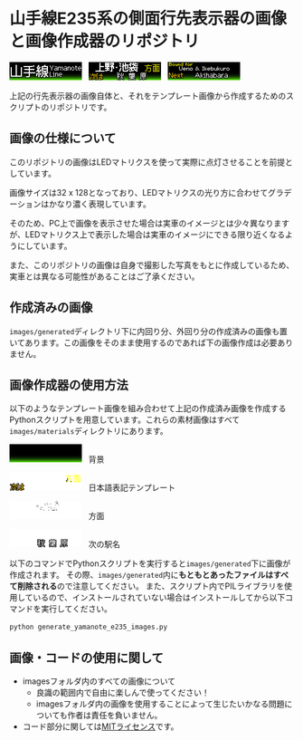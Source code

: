 # 山手線E235系の側面行先表示器の画像と画像作成器のリポジトリ
![yamanote_line](images/generated//uchimawari/003.png)
&nbsp;
![uchi_next_akihabara_ja](images/generated//uchimawari/004.png)
&nbsp;
![uchi_next_akihabara_en](images/generated//uchimawari/005.png)

上記の行先表示器の画像自体と、それをテンプレート画像から作成するためのスクリプトのリポジトリです。


## 画像の仕様について
このリポジトリの画像はLEDマトリクスを使って実際に点灯させることを前提としています。

画像サイズは32 x 128となっており、LEDマトリクスの光り方に合わせてグラデーションはかなり濃く表現しています。

そのため、PC上で画像を表示させた場合は実車のイメージとは少々異なりますが、LEDマトリクス上で表示した場合は実車のイメージにできる限り近くなるようにしています。

また、このリポジトリの画像は自身で撮影した写真をもとに作成しているため、実車とは異なる可能性があることはご了承ください。


## 作成済みの画像
`images/generated`ディレクトリ下に内回り分、外回り分の作成済みの画像も置いてあります。この画像をそのまま使用するのであれば下の画像作成は必要ありません。


## 画像作成器の使用方法
以下のようなテンプレート画像を組み合わせて上記の作成済み画像を作成するPythonスクリプトを用意しています。これらの素材画像はすべて`images/materials`ディレクトリにあります。

![background](images/materials/background.png)
&nbsp; 背景

![base_text_ja](images/materials/base_text_ja.png)
&nbsp; 日本語表記テンプレート

![uchimawari_01_ueno_ikebukuro](images/materials/uchi_01_ueno_ikebukuro_ja.png)
&nbsp; 方面

![akihabara_ja](images/materials/03_akihabara_ja.png)
&nbsp; 次の駅名



以下のコマンドでPythonスクリプトを実行すると`images/generated`下に画像が作成されます。
その際、`images/generated`内に**もともとあったファイルはすべて削除される**ので注意してください。
また、スクリプト内でPILライブラリを使用しているので、インストールされていない場合はインストールしてから以下コマンドを実行してください。

```bash
python generate_yamanote_e235_images.py
```


## 画像・コードの使用に関して
- imagesフォルダ内のすべての画像について
  - 良識の範囲内で自由に楽しんで使ってください！
  - imagesフォルダ内の画像を使用することによって生じたいかなる問題についても作者は責任を負いません。
- コード部分に関しては[MITライセンス](LICENSE)です。


